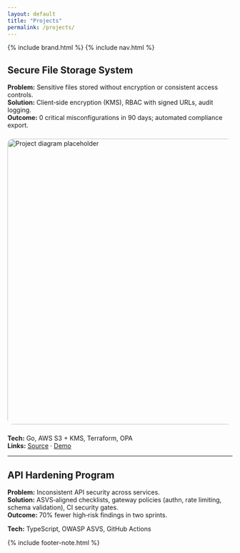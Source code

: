 ```yaml
---
layout: default
title: "Projects"
permalink: /projects/
---
```


{% include brand.html %}
{% include nav.html %}

## Secure File Storage System
**Problem:** Sensitive files stored without encryption or consistent access controls.  
**Solution:** Client‑side encryption (KMS), RBAC with signed URLs, audit logging.  
**Outcome:** 0 critical misconfigurations in 90 days; automated compliance export.

<img src="{{ '/assets/img/dae-logo.png' | relative_url }}" alt="Project diagram placeholder" width="640" style="border-radius:12px;margin:8px 0;"/>

**Tech:** Go, AWS S3 + KMS, Terraform, OPA  
**Links:** [Source](https://github.com/YOUR-USERNAME/secure-file-storage) · [Demo](#)

---

## API Hardening Program
**Problem:** Inconsistent API security across services.  
**Solution:** ASVS‑aligned checklists, gateway policies (authn, rate limiting, schema validation), CI security gates.  
**Outcome:** 70% fewer high‑risk findings in two sprints.

**Tech:** TypeScript, OWASP ASVS, GitHub Actions

{% include footer-note.html %}